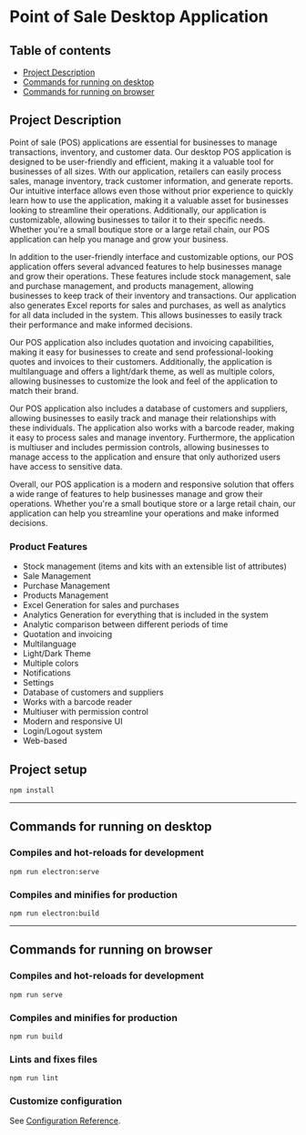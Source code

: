# Point of Sale Desktop Application

## Table of contents
- [Project Description](#project-description)
- [Commands for running on desktop](#commands-for-running-on-desktop)
- [Commands for running on browser](#commands-for-running-on-browser)

## Project Description
Point of sale (POS) applications are essential for businesses to manage transactions, inventory, and customer data. Our desktop POS application is designed to be user-friendly and efficient, making it a valuable tool for businesses of all sizes. With our application, retailers can easily process sales, manage inventory, track customer information, and generate reports. Our intuitive interface allows even those without prior experience to quickly learn how to use the application, making it a valuable asset for businesses looking to streamline their operations. Additionally, our application is customizable, allowing businesses to tailor it to their specific needs. Whether you're a small boutique store or a large retail chain, our POS application can help you manage and grow your business.

In addition to the user-friendly interface and customizable options, our POS application offers several advanced features to help businesses manage and grow their operations. These features include stock management, sale and purchase management, and products management, allowing businesses to keep track of their inventory and transactions. Our application also generates Excel reports for sales and purchases, as well as analytics for all data included in the system. This allows businesses to easily track their performance and make informed decisions.

Our POS application also includes quotation and invoicing capabilities, making it easy for businesses to create and send professional-looking quotes and invoices to their customers. Additionally, the application is multilanguage and offers a light/dark theme, as well as multiple colors, allowing businesses to customize the look and feel of the application to match their brand.

Our POS application also includes a database of customers and suppliers, allowing businesses to easily track and manage their relationships with these individuals. The application also works with a barcode reader, making it easy to process sales and manage inventory. Furthermore, the application is multiuser and includes permission controls, allowing businesses to manage access to the application and ensure that only authorized users have access to sensitive data.

Overall, our POS application is a modern and responsive solution that offers a wide range of features to help businesses manage and grow their operations. Whether you're a small boutique store or a large retail chain, our application can help you streamline your operations and make informed decisions.

### Product Features
- Stock management (items and kits with an extensible list of attributes)
- Sale Management
- Purchase Management
- Products Management
- Excel Generation for sales and purchases
- Analytics Generation for everything that is included in the system
- Analytic comparison between different periods of time
- Quotation and invoicing
- Multilanguage
- Light/Dark Theme
- Multiple colors
- Notifications
- Settings
- Database of customers and suppliers
- Works with a barcode reader
- Multiuser with permission control
- Modern and responsive UI
- Login/Logout system
- Web-based

## Project setup
```
npm install
```
<hr>

## Commands for running on desktop

### Compiles and hot-reloads for development
```
npm run electron:serve
```

### Compiles and minifies for production
```
npm run electron:build
```
<hr>

## Commands for running on browser

### Compiles and hot-reloads for development
```
npm run serve
```

### Compiles and minifies for production
```
npm run build
```

### Lints and fixes files
```
npm run lint
```

### Customize configuration
See [Configuration Reference](https://cli.vuejs.org/config/).
